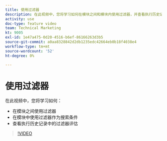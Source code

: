 ```yaml
---
title: 使用过滤器
description: 在此视频中，您将学习如何在模块之间和模块内使用过滤器，并查看执行历史记录，所有这些都位于 [!DNL Adobe Workfront Fusion].
activity: use
doc-type: feature video
team: Technical Marketing
kt: 9005
exl-id: 1e47a475-0d20-4516-b6ef-86166263d3b5
source-git-commit: a0aa8328842d2db1235edc42664eb0b18f4038e4
workflow-type: tm+mt
source-wordcount: '52'
ht-degree: 0%

---
```


# 使用过滤器

在此视频中，您将学习如何：

* 在模块之间使用过滤器
* 在模块中使用过滤器作为搜索条件
* 查看执行历史记录中的过滤器评估

>[!VIDEO](https://video.tv.adobe.com/v/335265/?quality=12)
